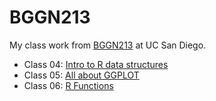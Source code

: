 # BGGN213
My class work from [BGGN213](https://bioboot.github.io/bggn213_F24/) at UC San Diego.


- Class 04: [Intro to R data structures]()
- Class 05: [All about GGPLOT](https://github.com/timhadad/bggn213_github/blob/main/5/Class05_Wed.pdf)
- Class 06: [R Functions]()


